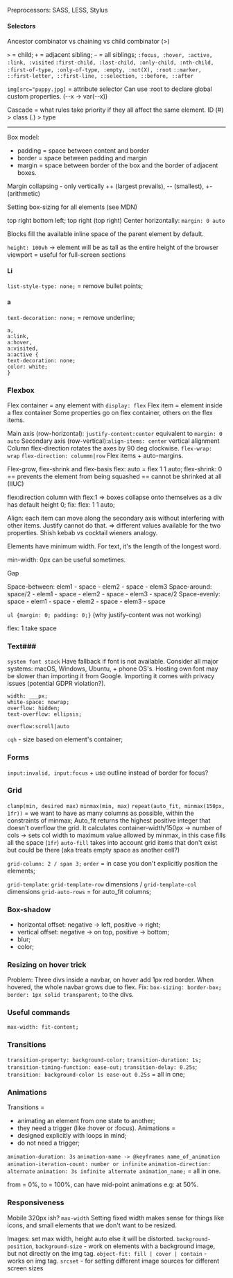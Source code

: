 
Preprocessors: SASS, LESS, Stylus

#### Selectors ####
Ancestor combinator vs chaining vs child combinator (>)

`>` = child; `+` = adjacent sibling; `~` = all siblings;
`:focus, :hover, :active, :link, :visited`
`:first-child, :last-child, :only-child, :nth-child, :first-of-type, :only-of-type, :empty, :not(X), :root` 
`::marker, ::first-letter, ::first-line, ::selection, ::before, ::after`

`img[src="puppy.jpg]` = attribute selector
Can use :root to declare global custom properties. (--x -> var(--x))


Cascade = what rules take priority if they all affect the same element.
ID (#) > class (.) > type


----------------------------------------------------

Box model:
- padding = space between content and border
- border = space between padding and margin
- margin = space between border of the box and the border of adjacent boxes.

Margin collapsing - only vertically ++ (largest prevails), -- (smallest), +- (arithmetic)

Setting box-sizing for all elements (see MDN)

top right bottom left; top right (top right)
Center horizontally: `margin: 0 auto` 

Blocks fill the available inline space of the parent element by default.

`height: 100vh` -> element will be as tall as the entire height of the browser viewport = useful for full-screen sections

#### Li ####
`list-style-type: none;` = remove bullet points;

#### a ####
`text-decoration: none;` = remove underline;
```
a,
a:link,
a:hover,
a:visited,
a:active {
text-decoration: none;
color: white;
}
```


### Flexbox ###

Flex container = any element with `display: flex`
Flex item = element inside a flex container
Some properties go on flex container, others on the flex items.

Main axis (row-horizontal): `justify-content:center` equivalent to `margin: 0 auto`
Secondary axis (row-vertical):`align-items: center` vertical alignment
Column flex-direction rotates the axes by 90 deg clockwise.
`flex-wrap: wrap`
`flex-direction: colummn|row`
Flex items + auto-margins.

Flex-grow, flex-shrink and flex-basis
flex: auto = flex 1 1 auto;
flex-shrink: 0 == prevents the element from being squashed == cannot be shrinked at all (IIUC)

flex:direction column with flex:1 => boxes collapse onto themselves as a div has default height 0; fix: flex: 1 1 auto;

Align: each item can move along the secondary axis without interfering with other items. Justify cannot do that. => different values available for the two properties. Shish kebab vs cocktail wieners analogy.

Elements have minimum width. For text, it's the length of the longest word.

min-width: 0px can be useful sometimes.

Gap

Space-between: elem1 - space - elem2 - space - elem3
Space-around: space/2 - elem1 - space - elem2 - space - elem3 - space/2
Space-evenly: space - elem1 - space - elem2 - space - elem3 - space

`ul {margin: 0; padding: 0;}` (why justify-content was not working)

flex: 1 take space

### Text###
`system font stack`
Have fallback if font is not available. Consider all major systems: macOS, Windows, Ubuntu, + phone OS's.
Hosting own font may be slower than importing it from Google. Importing it comes with privacy issues (potential GDPR violation?).

```
width: ___px;
white-space: nowrap;
overflow: hidden; 
text-overflow: ellipsis;
```

`overflow:scroll|auto` 

`cqh` - size based on element's container;

### Forms ###
`input:invalid, input:focus` + use outline instead of border for focus?

### Grid ###
`clamp(min, desired max)`
`minmax(min, max)`
`repeat(auto_fit, minmax(150px, 1fr))` = we want to have as many columns as possible, within the constraints of minmax;
Auto_fit returns the highest positive integer that doesn't overflow the grid.
It calculates container-width/150px -> number of cols -> sets col width to maximum value allowed by minmax, in this case fills all the space (`1fr`)
`auto-fill` takes into account grid items that don't exist but could be there (aka treats empty space as another cell?)

`grid-column: 2 / span 3;`
`order` = in case you don't explicitly position the elements;

`grid-template`: `grid-template-row` dimensions / `grid-template-col` dimensions
`grid-auto-rows` = for auto_fit columns;

### Box-shadow ###
- horizontal offset: negative -> left, positive -> right;
- vertical offset: negative -> on top, positive -> bottom;
- blur;
- color;

### Resizing on hover trick ###
Problem: Three divs inside a navbar, on hover add 1px red border. 
When hovered, the whole navbar grows due to flex.
Fix: `box-sizing: border-box; border: 1px solid transparent;` to the divs.

### Useful commands ###
`max-width: fit-content;`

### Transitions ###
`transition-property: background-color;`
`transition-duration: 1s;`
`transition-timing-function: ease-out;`
`transition-delay: 0.25s`;
`transition: background-color 1s ease-out 0.25s` = all in one;

### Animations ###
Transitions = 
- animating an element from one state to another; 
- they need a trigger (like :hover or :focus).
Animations = 
- designed explicitly with loops in mind; 
- do not need a trigger;

`animation-duration: 3s`
`animation-name -> @keyframes name_of_animation`
`animation-iteration-count: number or infinite`
`animation-direction: alternate`
`animation: 3s infinite alternate animation_name;` = all in one.

from = 0%, to = 100%, can have mid-point animations e.g: at 50%.

### Responsiveness ###
Mobile 320px ish?
`max-width`
Setting fixed width makes sense for things like icons, and small elements that we don't want to be resized.

Images: set max width, height auto else it will be distorted.
`background-position`, `background-size` - work on elements with a background image, but not directly on the img tag.
`object-fit: fill | cover | contain` - works on img tag.
`srcset` - for setting different image sources for different screen sizes


